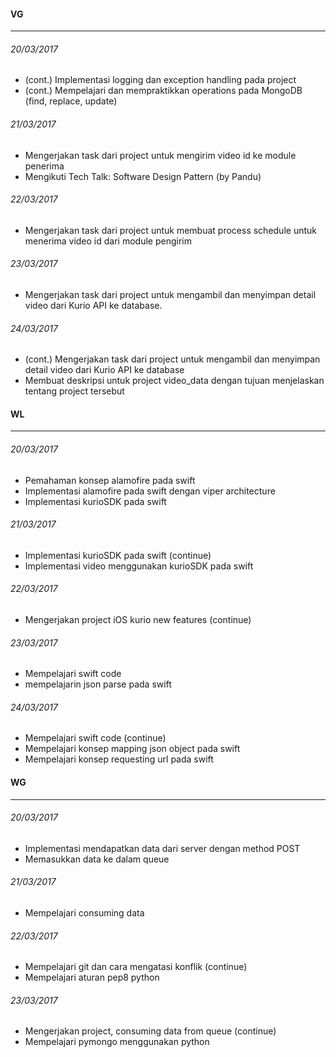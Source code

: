 #### VG
---

###### 20/03/2017
* (cont.) Implementasi logging dan exception handling pada project
* (cont.) Mempelajari dan mempraktikkan operations pada MongoDB (find, replace, update)

###### 21/03/2017
* Mengerjakan task dari project untuk mengirim video id ke module penerima
* Mengikuti Tech Talk: Software Design Pattern (by Pandu)

###### 22/03/2017
* Mengerjakan task dari project untuk membuat process schedule untuk menerima video id dari module pengirim

###### 23/03/2017
* Mengerjakan task dari project untuk mengambil dan menyimpan detail video dari Kurio API ke database.

###### 24/03/2017
* (cont.) Mengerjakan task dari project untuk mengambil dan menyimpan detail video dari Kurio API ke database
* Membuat deskripsi untuk project video_data dengan tujuan menjelaskan tentang project tersebut

#### WL
---

###### 20/03/2017
* Pemahaman konsep alamofire pada swift
* Implementasi alamofire pada swift dengan viper architecture
* Implementasi kurioSDK pada swift

###### 21/03/2017
* Implementasi kurioSDK pada swift (continue)
* Implementasi video menggunakan kurioSDK pada swift


###### 22/03/2017
* Mengerjakan project iOS kurio new features (continue)

###### 23/03/2017
* Mempelajari swift code
* mempelajarin json parse pada swift

###### 24/03/2017
* Mempelajari swift code (continue)
* Mempelajari konsep mapping json object pada swift
* Mempelajari konsep requesting url pada swift


#### WG
---

###### 20/03/2017
* Implementasi mendapatkan data dari server dengan method POST
* Memasukkan data ke dalam queue

###### 21/03/2017
* Mempelajari consuming data

###### 22/03/2017
* Mempelajari git dan cara mengatasi konflik (continue)
* Mempelajari aturan pep8 python

###### 23/03/2017
* Mengerjakan project, consuming data from queue (continue)
* Mempelajari pymongo menggunakan python
